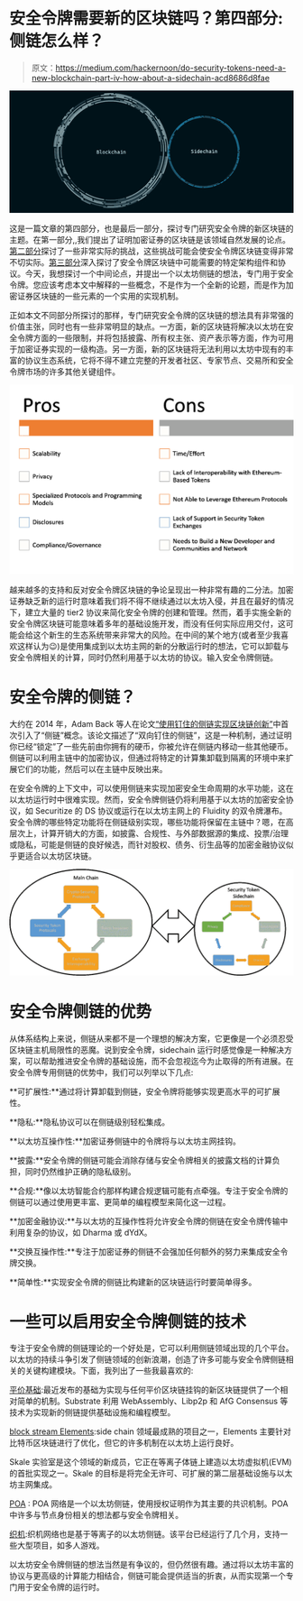 # 安全令牌需要新的区块链吗？第四部分:侧链怎么样？

> 原文：<https://medium.com/hackernoon/do-security-tokens-need-a-new-blockchain-part-iv-how-about-a-sidechain-acd8686d8fae>

![](img/0648a121299e2b16817747c6693a3d0c.png)

这是一篇文章的第四部分，也是最后一部分，探讨专门研究安全令牌的新区块链的主题。在第一部分,,我们提出了证明加密证券的区块链是该领域自然发展的论点。[第二部分](https://hackernoon.com/do-security-tokens-need-a-new-blockchain-benefits-and-challenges-part-ii-de480e54c12a)探讨了一些非常实际的挑战，这些挑战可能会使安全令牌区块链变得非常不切实际。[第三部分](https://hackernoon.com/do-security-tokens-need-a-new-blockchain-part-iii-the-building-blocks-7adfa7239bb0)深入探讨了安全令牌区块链中可能需要的特定架构组件和协议。今天，我想探讨一个中间论点，并提出一个以太坊侧链的想法，专门用于安全令牌。您应该考虑本文中解释的一些概念，不是作为一个全新的论题，而是作为加密证券区块链的一些元素的一个实用的实现机制。

正如本文不同部分所探讨的那样，专门研究安全令牌的区块链的想法具有非常强的价值主张，同时也有一些非常明显的缺点。一方面，新的区块链将解决以太坊在安全令牌方面的一些限制，并将包括披露、所有权主张、资产表示等方面，作为可用于加密证券实现的一级构造。另一方面，新的区块链将无法利用以太坊中现有的丰富的协议生态系统，它将不得不建立完整的开发者社区、专家节点、交易所和安全令牌市场的许多其他关键组件。

![](img/ab006df79fd32bcfd59a7463f57b87f1.png)

越来越多的支持和反对安全令牌区块链的争论呈现出一种非常有趣的二分法。加密证券缺乏新的运行时意味着我们将不得不继续通过以太坊入侵，并且在最好的情况下，建立大量的 tier2 协议来简化安全令牌的创建和管理。然而，着手实施全新的安全令牌区块链可能意味着多年的基础设施开发，而没有任何实际应用交付，这可能会给这个新生的生态系统带来非常大的风险。在中间的某个地方(或者至少我喜欢这样认为😉)是使用集成到以太坊主网的新的分散运行时的想法，它可以卸载与安全令牌相关的计算，同时仍然利用基于以太坊的协议。输入安全令牌侧链。

# 安全令牌的侧链？

大约在 2014 年，Adam Back 等人在论文[“使用钉住的侧链实现区块链创新”](https://blockstream.com/sidechains.pdf)中首次引入了“侧链”概念。该论文描述了“双向钉住的侧链”，这是一种机制，通过证明你已经“锁定”了一些先前由你拥有的硬币，你被允许在侧链内移动一些其他硬币。侧链可以利用主链中的加密协议，但通过将特定的计算集卸载到隔离的环境中来扩展它们的功能，然后可以在主链中反映出来。

在安全令牌的上下文中，可以使用侧链来实现加密安全生命周期的水平功能，这在以太坊运行时中很难实现。然而，安全令牌侧链仍将利用基于以太坊的加密安全协议，如 Securitize 的 DS 协议或运行在以太坊主网上的 Fluidity 的双令牌瀑布。安全令牌的哪些特定功能将在侧链级别实现，哪些功能将保留在主链中？嗯，在高层次上，计算开销大的方面，如披露、合规性、与外部数据源的集成、投票/治理或隐私，可能是侧链的良好候选，而针对股权、债务、衍生品等的加密金融协议似乎更适合以太坊区块链。

![](img/c36ccf60253c1a1d02dcd3717b9d3d31.png)

# 安全令牌侧链的优势

从体系结构上来说，侧链从来都不是一个理想的解决方案，它更像是一个必须忍受区块链主机局限性的恶魔。说到安全令牌，sidechain 运行时感觉像是一种解决方案，可以帮助推进安全令牌的基础设施，而不会忽视迄今为止取得的所有进展。在安全令牌专用侧链的优势中，我们可以列举以下几点:

**可扩展性:**通过将计算卸载到侧链，安全令牌将能够实现更高水平的可扩展性。

**隐私:**隐私协议可以在侧链级别轻松集成。

**以太坊互操作性:**加密证券侧链中的令牌将与以太坊主网挂钩。

**披露:**安全令牌的侧链可能会消除存储与安全令牌相关的披露文档的计算负担，同时仍然维护正确的隐私级别。

**合规:**像以太坊智能合约那样构建合规逻辑可能有点牵强。专注于安全令牌的侧链可以通过使用更丰富、更简单的编程模型来简化这一过程。

**加密金融协议:**与以太坊的互操作性将允许安全令牌的侧链在安全令牌传输中利用复杂的协议，如 Dharma 或 dYdX。

**交换互操作性:**专注于加密证券的侧链不会强加任何额外的努力来集成安全令牌交换。

**简单性:**实现安全令牌的侧链比构建新的区块链运行时要简单得多。

# 一些可以启用安全令牌侧链的技术

专注于安全令牌的侧链理论的一个好处是，它可以利用侧链领域出现的几个平台。以太坊的持续斗争引发了侧链领域的创新浪潮，创造了许多可能与安全令牌侧链相关的关键构建模块。下面，我列出了一些我最喜欢的:

[平价基础](https://www.parity.io/substrate/):最近发布的基础为实现与任何平价区块链挂钩的新区块链提供了一个相对简单的机制。Substrate 利用 WebAssembly、Libp2p 和 AfG Consensus 等技术为实现新的侧链提供基础设施和编程模型。

[block stream Elements](https://elementsproject.org/):side chain 领域最成熟的项目之一，Elements 主要针对比特币区块链进行了优化，但它的许多机制在以太坊上运行良好。

Skale 实验室是这个领域的新成员，它正在等离子体链上建造以太坊虚拟机(EVM)的首批实现之一。Skale 的目标是将完全无许可、可扩展的第二层基础设施与以太坊主网集成。

[POA](https://poa.network/) : POA 网络是一个以太坊侧链，使用授权证明作为其主要的共识机制。POA 中许多与节点身份相关的想法都与安全令牌相关。

[织机](https://loomx.io/):织机网络也是基于等离子的以太坊侧链。该平台已经运行了几个月，支持一些大型项目，如多人游戏。

以太坊安全令牌侧链的想法当然是有争议的，但仍然很有趣。通过将以太坊丰富的协议与更高级的计算能力相结合，侧链可能会提供适当的折衷，从而实现第一个专门用于安全令牌的运行时。